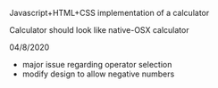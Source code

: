 Javascript+HTML+CSS implementation of a calculator

Calculator should look like native-OSX calculator

04/8/2020
- major issue regarding operator selection
- modify design to allow negative numbers